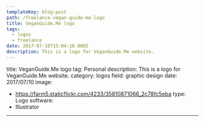 ```yaml
---
templateKey: blog-post
path: /freelance-vegan-guide-me-logo
title: VeganGuide.Me logo
tags:
  - logos
  - freelance
date: 2017-07-10T15:04:10.000Z
description: This is a logo for VeganGuide.Me website.
---
```


title: VeganGuide.Me logo
tag: Personal
description: This is a logo for VeganGuide.Me website.
category: logos
field: graphic design
date: 2017/07/10
image: 
- https://farm5.staticflickr.com/4233/35810871066_2c78fc5eba
type: Logo
software:
- Illustrator
---
